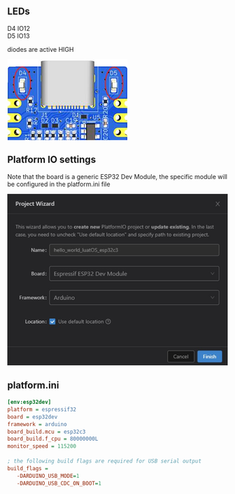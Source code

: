 ## LEDs
D4 IO12  
D5 IO13  

diodes are active HIGH

![Alt text](assets/leds.jpg)

## Platform IO settings

Note that the board is a generic ESP32 Dev Module, the specific module will be configured in the platform.ini file

![Alt text](assets/hello_world_project_setup.jpg)

## platform.ini
```ini
[env:esp32dev]
platform = espressif32  
board = esp32dev  
framework = arduino  
board_build.mcu = esp32c3  
board_build.f_cpu = 80000000L  
monitor_speed = 115200  

; the following build flags are required for USB serial output  
build_flags =   
   -DARDUINO_USB_MODE=1  
   -DARDUINO_USB_CDC_ON_BOOT=1  
```
